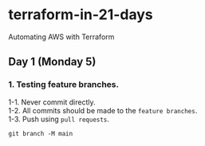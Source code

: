 # terraform-in-21-days

Automating AWS with Terraform

## Day 1 (Monday 5)

### 1. Testing feature branches.    
1-1. Never commit directly.   
1-2. All commits should be made to the `feature branches`.  
1-3. Push using `pull requests`.  

`git branch -M main`